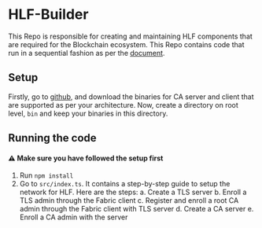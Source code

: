 # HLF-Builder

This Repo is responsible for creating and maintaining HLF components that are required for the Blockchain ecosystem. This Repo contains code that run in a sequential fashion as per the [document](https://hyperledger-fabric-ca.readthedocs.io/en/latest).

## Setup

Firstly, go to [github](https://github.com/hyperledger/fabric-ca/releases), and download the binaries for CA server and client that are supported as per your architecture.
Now, create a directory on root level, `bin` and keep your binaries in this directory.

## Running the code

#### ⚠️ Make sure you have followed the setup first

1. Run `npm install`
2. Go to `src/index.ts`. It contains a step-by-step guide to setup the network for HLF. Here are the steps:
   a. Create a TLS server
   b. Enroll a TLS admin through the Fabric client
   c. Register and enroll a root CA admin through the Fabric client with TLS server
   d. Create a CA server
   e. Enroll a CA admin with the server
